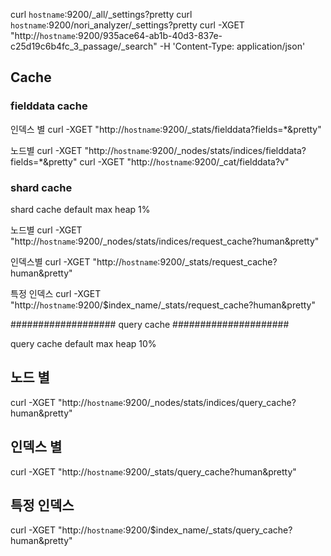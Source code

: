 


curl `hostname`:9200/_all/_settings?pretty
curl `hostname`:9200/nori_analyzer/_settings?pretty
curl -XGET "http://`hostname`:9200/935ace64-ab1b-40d3-837e-c25d19c6b4fc_3_passage/_search" -H 'Content-Type: application/json'



## Cache

### fielddata cache

인덱스 별 
curl -XGET "http://`hostname`:9200/_stats/fielddata?fields=*&pretty"

 노드별
curl -XGET "http://`hostname`:9200/_nodes/stats/indices/fielddata?fields=*&pretty"
curl -XGET "http://`hostname`:9200/_cat/fielddata?v"



### shard cache
shard cache 
default max heap 1%

노드별
curl -XGET "http://`hostname`:9200/_nodes/stats/indices/request_cache?human&pretty"

인덱스별
curl -XGET "http://`hostname`:9200/_stats/request_cache?human&pretty"

특정 인덱스
curl -XGET "http://`hostname`:9200/$index_name/_stats/request_cache?human&pretty"

###################
query cache
#####################

query cache
default max heap 10%
## 노드 별
curl -XGET "http://`hostname`:9200/_nodes/stats/indices/query_cache?human&pretty"

## 인덱스 별
curl -XGET "http://`hostname`:9200/_stats/query_cache?human&pretty"

## 특정 인덱스
curl -XGET "http://`hostname`:9200/$index_name/_stats/query_cache?human&pretty"
